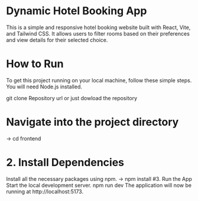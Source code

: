 # Dynamic Hotel Booking App
This is a simple and responsive hotel booking website built with React, Vite, and Tailwind CSS. It allows users to filter rooms based on their preferences and view details for their selected choice.

# How to Run
To get this project running on your local machine, follow these simple steps. You will need Node.js installed.

git clone Repository url or just dowload the repository

# Navigate into the project directory
-> cd frontend
# 2. Install Dependencies
Install all the necessary packages using npm.
 -> npm install
#3. Run the App
Start the local development server.
npm run dev
The application will now be running at http://localhost:5173.
